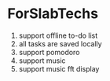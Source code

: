 # ForSlabTechs

1. support offline to-do list
2. all tasks are saved locally
3. support pomodoro
4. support music
5. support music fft display
